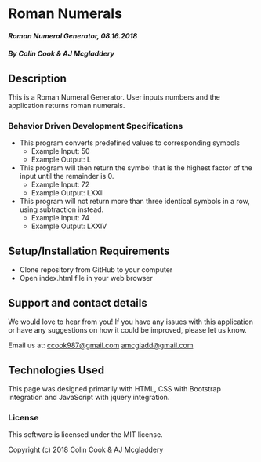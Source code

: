 # **Roman Numerals**

#### _Roman Numeral Generator, 08.16.2018_

##### By Colin Cook & AJ Mcgladdery

## Description

This is a Roman Numeral Generator. User inputs numbers and the application returns roman numerals.

### Behavior Driven Development Specifications

<!-- * This program does nothing to non-numeric characters
    * Example Input: Apple
    * Example Output: Apple
* This program does nothing to numbers below 1 or above 3,999
    * Example Input: 4,159
    * Example Output: 4,159 -->
* This program converts predefined values to corresponding symbols
    * Example Input: 50
    * Example Output: L
* This program will then return the symbol that is the highest factor of the input until the remainder is 0.
    * Example Input: 72
    * Example Output: LXXII
* This program will not return more than three identical symbols in a row, using subtraction instead.
    * Example Input: 74
    * Example Output: LXXIV

## Setup/Installation Requirements

* Clone repository from GitHub to your computer
* Open index.html file in your web browser

## Support and contact details

We would love to hear from you! If you have any issues with this application or have any suggestions on how it could be improved, please let us know.

Email us at:  ccook987@gmail.com
              amcgladd@gmail.com

## Technologies Used

This page was designed primarily with HTML, CSS with Bootstrap integration and JavaScript with jquery integration.

### License

This software is licensed under the MIT license.

Copyright (c) 2018 Colin Cook & AJ Mcgladdery
